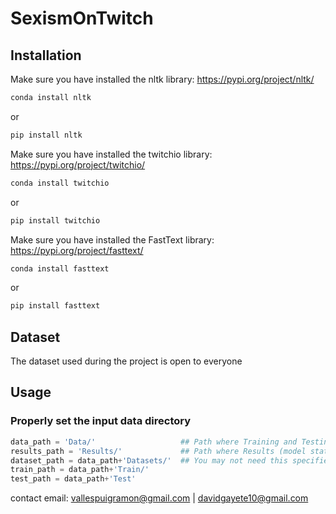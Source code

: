 # SexismOnTwitch

## Installation

Make sure you have installed the nltk library: https://pypi.org/project/nltk/
```bash
conda install nltk
```
or
```bash
pip install nltk
```
Make sure you have installed the twitchio library: https://pypi.org/project/twitchio/
```bash
conda install twitchio
```
or
```bash
pip install twitchio
```
Make sure you have installed the FastText library: https://pypi.org/project/fasttext/
```bash
conda install fasttext
```
or
```bash
pip install fasttext
```

## Dataset
The dataset used during the project is open to everyone

## Usage

### Properly set the input data directory
```python
data_path = 'Data/'                   ## Path where Training and Testing data is stored
results_path = 'Results/'             ## Path where Results (model states) is stored
dataset_path = data_path+'Datasets/'  ## You may not need this specified path
train_path = data_path+'Train/'       
test_path = data_path+'Test'
```

contact email: vallespuigramon@gmail.com | davidgayete10@gmail.com
